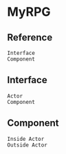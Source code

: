 # MyRPG
## Reference
	Interface
	Component
## Interface
	Actor
	Component
## Component
	Inside Actor
	Outside Actor